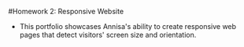 #Homework 2: Responsive Website
* This portfolio showcases Annisa's ability to create responsive web pages that detect visitors' screen size and orientation.
